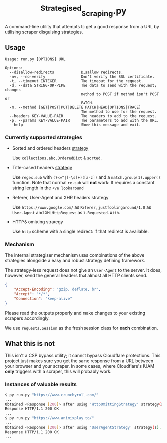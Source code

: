 <h1 align="center"><sup><b>S</b>trategised</sup><sub><b>S</b>craping</sub>.py</h1>

A command-line utility that attempts to get a good response from a URL by utilising scraper disguising strategies.

<h2>Usage</h2>

```
Usage: run.py [OPTIONS] URL

Options:
  --disallow-redirects            Disallow redirects.
  -nv, --no-verify                Don't verify the SSL certificate.
  -t, --timeout INTEGER           The timeout for the request.
  -d, --data STRING-OR-PIPE       The data to send with the request; changes
                                  method to POST if method isn't POST or
                                  PATCH.
  -m, --method [GET|POST|PUT|DELETE|PATCH|HEAD|OPTIONS|TRACE]
                                  The method to use for the request.
  --headers KEY-VALUE-PAIR        The headers to add to the request.
  -p, --params KEY-VALUE-PAIR     The parameters to add with the URL.
  --help                          Show this message and exit.
```


<h3>Currently supported strategies</h3>

- Sorted and ordered headers [strategy](https://stackoverflow.com/a/62687390)

    Use `collections.abc.OrderedDict` & `sorted`.

- Title-cased headers [strategy](https://stackoverflow.com/a/62816482)

    Use `regex.sub` with `(?<=^|[-\s]+)([a-z])` and a `match.group(1).upper()` function. Note that normal `re.sub` will **not** work: It requires a constant string length in the `+ve lookaround`.

- Referer, User-Agent and XHR headers strategy

    Use `https://www.google.com/` as `Referer`, `justfoolingaround/1.0` as `User-Agent` and `XMLHttpRequest` as `X-Requested-With`.


- HTTPS omitting strategy

    Use `http` scheme with a single redirect: if that redirect is available.

<h3>Mechanism</h3>

The internal strategiser mechanism uses combinations of the above strategies alongside a easy and robust strategy defining framework.

The strategy-less request does not give an `User-Agent` to the server. It does, however, send the general headers that almost all HTTP clients send.

```json
{
    "Accept-Encoding": "gzip, deflate, br",
    "Accept": "*/*",
    "Connection": "keep-alive"
}
```

Please read the outputs properly and make changes to your existing scrapers accordingly.

We use `requests.Session` as the fresh session class for **each** combination.

<h2>What this is not</h2>

This isn't a CSP bypass utility; it cannot bypass Cloudflare protections. This project just makes sure you get the same response from a URL between your browser and your scraper. In some cases, where Cloudflare's IUAM **only** triggers with a scraper, this will probably work.

<h3>Instances of valuable results</h3>

```sh
$ py run.py "https://www.crunchyroll.com/"
...
Obtained <Response [200]> after using 'HttpOmittingStrategy' strategy(s).
Response HTTP/1.1 200 OK
...
$ py run.py "https://www.animixplay.to/"
...
Obtained <Response [200]> after using 'UserAgentStrategy' strategy(s).
Response HTTP/1.1 200 OK
...
```
